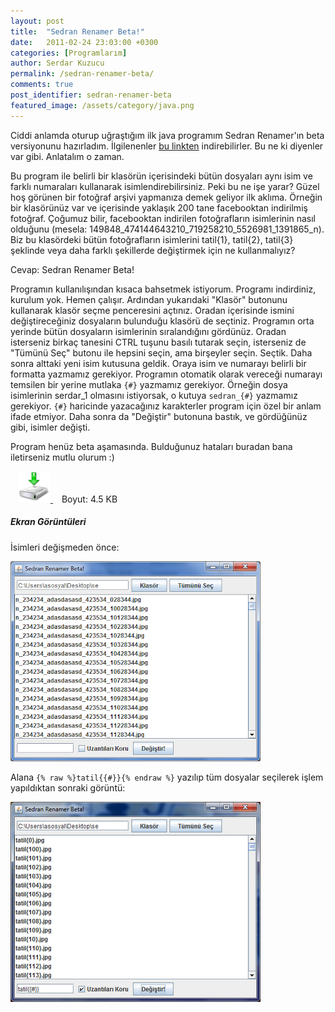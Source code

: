 ```yaml
---
layout: post
title:  "Sedran Renamer Beta!"
date:   2011-02-24 23:03:00 +0300
categories: [Programlarım]
author: Serdar Kuzucu
permalink: /sedran-renamer-beta/
comments: true
post_identifier: sedran-renamer-beta
featured_image: /assets/category/java.png
---
```


Ciddi anlamda oturup uğraştığım ilk java programım Sedran Renamer'ın beta versiyonunu hazırladım. 
İlgilenenler [bu linkten](http://www.box.net/shared/zholg6vkpz) indirebilirler. 
Bu ne ki diyenler var gibi. 
Anlatalım o zaman.

<!--more-->

Bu program ile belirli bir klasörün içerisindeki bütün dosyaları 
aynı isim ve farklı numaraları kullanarak isimlendirebilirsiniz. 
Peki bu ne işe yarar? 
Güzel hoş görünen bir fotoğraf arşivi yapmanıza demek geliyor ilk aklıma. 
Örneğin bir klasörünüz var ve içerisinde yaklaşık 200 tane facebooktan indirilmiş fotoğraf. 
Çoğumuz bilir, facebooktan indirilen fotoğrafların isimlerinin nasıl olduğunu 
(mesela: 149848_474144643210_719258210_5526981_1391865_n). 
Biz bu klasördeki bütün fotoğrafların isimlerini tatil{1}, tatil{2}, tatil{3} 
şeklinde veya daha farklı şekillerde değiştirmek için ne kullanmalıyız?

Cevap: Sedran Renamer Beta!

Programın kullanılışından kısaca bahsetmek istiyorum. 
Programı indirdiniz, kurulum yok. 
Hemen çalışır. 
Ardından yukarıdaki "Klasör" butonunu kullanarak klasör seçme penceresini açtınız. 
Oradan içerisinde ismini değiştireceğiniz dosyaların bulunduğu klasörü de seçtiniz. 
Programın orta yerinde bütün dosyaların isimlerinin sıralandığını gördünüz. 
Oradan isterseniz birkaç tanesini CTRL tuşunu basılı tutarak seçin, 
isterseniz de "Tümünü Seç" butonu ile hepsini seçin, ama birşeyler seçin. 
Seçtik. 
Daha sonra alttaki yeni isim kutusuna geldik. 
Oraya isim ve numarayı belirli bir formatta yazmamız gerekiyor. 
Programın otomatik olarak vereceği numarayı temsilen bir yerine mutlaka `{#}` yazmamız gerekiyor. 
Örneğin dosya isimlerinin serdar_1 olmasını istiyorsak, o kutuya `sedran_{#}` yazmamız gerekiyor. 
`{#}` haricinde yazacağınız karakterler program için özel bir anlam ifade etmiyor. 
Daha sonra da "Değiştir" butonuna bastık, ve gördüğünüz gibi, isimler değişti.

Program henüz beta aşamasında. 
Bulduğunuz hataları buradan bana iletirseniz mutlu olurum :)

<a href="http://www.box.net/shared/zholg6vkpz" 
   style="margin-left: 1em; margin-right: 1em;">
  <img border="0" 
       height="50" 
       src="/assets/posts/download.png" 
       width="50" />
</a>
Boyut: 4.5 KB

##### Ekran Görüntüleri

İsimleri değişmeden önce:

![Sedran Renamer Beta](/assets/posts/sedran-renamer-before.png)

Alana `{% raw %}tatil{{#}}{% endraw %}` yazılıp tüm dosyalar seçilerek işlem yapıldıktan sonraki görüntü:

![Sedran Renamer Beta](/assets/posts/sedran-renamer-after.png)
